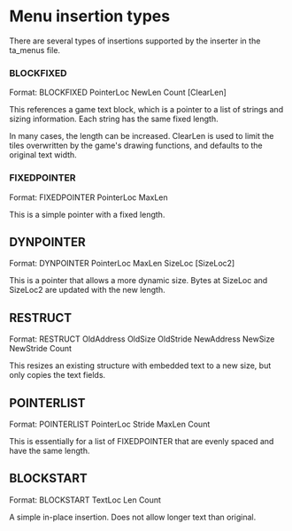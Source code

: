 Menu insertion types
===========

There are several types of insertions supported by the inserter in the ta_menus file.

### BLOCKFIXED

Format: BLOCKFIXED PointerLoc NewLen Count [ClearLen]

This references a game text block, which is a pointer to a list of strings and sizing information.
Each string has the same fixed length.

In many cases, the length can be increased.  ClearLen is used to limit the tiles overwritten by
the game's drawing functions, and defaults to the original text width.

### FIXEDPOINTER

Format: FIXEDPOINTER PointerLoc MaxLen

This is a simple pointer with a fixed length.

## DYNPOINTER

Format: DYNPOINTER PointerLoc MaxLen SizeLoc [SizeLoc2]

This is a pointer that allows a more dynamic size.  Bytes at SizeLoc and SizeLoc2 are updated with
the new length.

## RESTRUCT

Format: RESTRUCT OldAddress OldSize OldStride NewAddress NewSize NewStride Count

This resizes an existing structure with embedded text to a new size, but only copies the text
fields.

## POINTERLIST

Format: POINTERLIST PointerLoc Stride MaxLen Count

This is essentially for a list of FIXEDPOINTER that are evenly spaced and have the same length.

## BLOCKSTART

Format: BLOCKSTART TextLoc Len Count

A simple in-place insertion.  Does not allow longer text than original.
